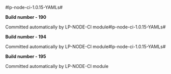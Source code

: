 #lp-node-ci-1.0.15-YAMLs#

**Build number - 190**

 Committed automatically by LP-NODE-CI module#lp-node-ci-1.0.15-YAMLs#

**Build number - 194**

 Committed automatically by LP-NODE-CI module#lp-node-ci-1.0.15-YAMLs#

**Build number - 195**

 Committed automatically by LP-NODE-CI module